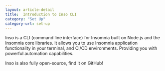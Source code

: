 ```yaml
---
layout: article-detail
title:  Introduction to Inso CLI
category: "Set Up"
category-url: set-up
---
```


Inso is a CLI (command line interface) for Insomnia built on Node.js and the Insomnia core libraries. It allows you to use Insomnia application functionality in your terminal, and CI/CD environments. Providing you with powerful automation capabilities.

Inso is also fully open-source, find it on GitHub!